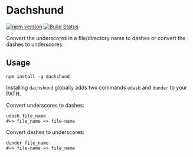# Dachshund

[![npm version](https://badge.fury.io/js/dachshund.svg)](https://badge.fury.io/js/dachshund)
[![Build Status](https://travis-ci.org/keokilee/dachshund.svg)](https://travis-ci.org/keokilee/dachshund)

Convert the underscores in a file/directory name to dashes or convert the dashes to underscores.

## Usage

`npm install -g dachshund`

Installing `dachshund` globally adds two commands `udash` and `dunder` to your PATH.

Convert underscores to dashes:
```
udash file_name
#=> file_name => file-name
```

Convert dashes to underscores:
```
dunder file_name
#=> file-name => file_name
```
